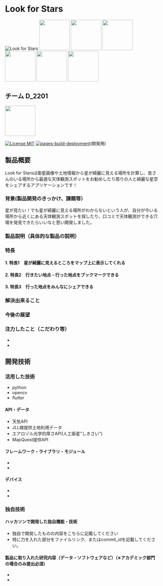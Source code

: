 # Look for Stars

![Look for Stars](https://jphacks.github.io/D_2201/data/Look_for_Stars_4000-1200.png)
<img src="https://jphacks.github.io/D_2201/data/デフォルトアイコン_丸い星.png" height="100px"> 
<img src="https://jphacks.github.io/D_2201/data/デフォルトアイコン_二重円.png" height="100px"> 
<img src="https://jphacks.github.io/D_2201/data/デフォルトアイコン_同心円_黄色.png" height="100px"> 
<img src="https://jphacks.github.io/D_2201/data/デフォルトアイコン_同心円_黄色水色.png" height="100px">
<img src="https://jphacks.github.io/D_2201/data/デフォルトアイコン_土星.png" height="100px"> 
<img src="https://jphacks.github.io/D_2201/data/デフォルトアイコン_星.png" height="100px"> 
## チーム D_2201
<img src="https://jphacks.github.io/D_2201/data/とっとこ公大郎_背景透過.png" height="100px"> 

[![ License MIT](https://img.shields.io/badge/license-MIT-blue.svg?style=flat)](LICENSE.md) [![pages-build-deployment](https://github.com/jphacks/D_2201/actions/workflows/pages/pages-build-deployment/badge.svg)](https://github.com/jphacks/D_2201/actions/workflows/pages/pages-build-deployment)(開発用)

## 製品概要
Look for Starsは衛星画像や土地情報から星が綺麗に見える場所を計算し、皆さんのいる場所から最適な天体観測スポットをお勧めしたり周りの人と綺麗な星空をシェアするアプリケーションです！
### 背景(製品開発のきっかけ、課題等）
星が見たい！でも星が綺麗に見える場所がわからないという人が、自分が今いる場所から近くにある天体観測スポットを探したり、口コミで天体観測ができる穴場を発見できたらいいなと思い開発しました。
### 製品説明（具体的な製品の説明）
### 特長
#### 1. 特長1　星が綺麗に見えるところをマップ上に表示してくれる
#### 2. 特長2　行きたい地点・行った地点をブックマークできる
#### 3. 特長3　行った地点をみんなにシェアできる

### 解決出来ること
### 今後の展望
### 注力したこと（こだわり等）
* 
* 

## 開発技術
### 活用した技術
* python
* opencv
* flutter

#### API・データ
* 天気API
* JLL様提供土地利用データ
* エアロゾル光学的厚さAPI(人工衛星"しきさい")
* MapQuest提供API

#### フレームワーク・ライブラリ・モジュール
* 
* 

#### デバイス
* 
* 

### 独自技術
#### ハッカソンで開発した独自機能・技術
* 独自で開発したものの内容をこちらに記載してください
* 特に力を入れた部分をファイルリンク、またはcommit_idを記載してください。

#### 製品に取り入れた研究内容（データ・ソフトウェアなど）（※アカデミック部門の場合のみ提出必須）
* 
* 
